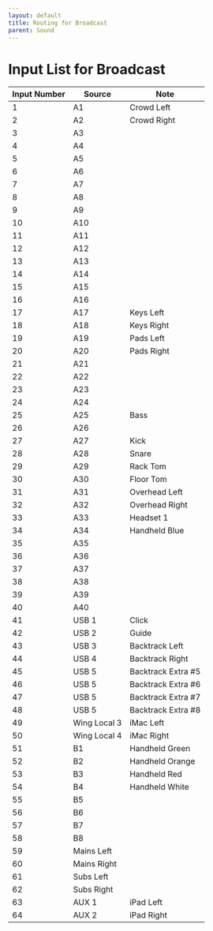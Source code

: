 ```yaml
---
layout: default
title: Routing for Broadcast
parent: Sound
---
```


# Input List for Broadcast

| Input Number | Source | Note |
| --- | --- | --- |
| 1 | A1 | Crowd Left |
| 2 | A2 | Crowd Right |
| 3 | A3 | |
| 4 | A4 | |
| 5 | A5 | |
| 6 | A6 | |
| 7 | A7 | |
| 8 | A8 | |
| 9 | A9 | |
| 10 | A10 | |
| 11 | A11 | |
| 12 | A12 | |
| 13 | A13 | |
| 14 | A14 | |
| 15 | A15 | |
| 16 | A16 | |
| 17 | A17 | Keys Left |
| 18 | A18 | Keys Right |
| 19 | A19 | Pads Left |
| 20 | A20 | Pads Right |
| 21 | A21 | |
| 22 | A22 | |
| 23 | A23 | |
| 24 | A24 | |
| 25 | A25 | Bass |
| 26 | A26 | |
| 27 | A27 | Kick |
| 28 | A28 | Snare |
| 29 | A29 | Rack Tom |
| 30 | A30 | Floor Tom |
| 31 | A31 | Overhead Left |
| 32 | A32 | Overhead Right |
| 33 | A33 | Headset 1 |
| 34 | A34 | Handheld Blue |
| 35 | A35 | |
| 36 | A36 | |
| 37 | A37 | |
| 38 | A38 | |
| 39 | A39 | |
| 40 | A40 | |
| 41 | USB 1 | Click |
| 42 | USB 2 | Guide |
| 43 | USB 3 | Backtrack Left |
| 44 | USB 4 | Backtrack Right |
| 45 | USB 5 | Backtrack Extra #5 |
| 46 | USB 5 | Backtrack Extra #6 |
| 47 | USB 5 | Backtrack Extra #7 |
| 48 | USB 5 | Backtrack Extra #8 |
| 49 | Wing Local 3 | iMac Left |
| 50 | Wing Local 4 | iMac Right |
| 51 | B1 | Handheld Green |
| 52 | B2 | Handheld Orange |
| 53 | B3 | Handheld Red |
| 54 | B4 | Handheld White |
| 55 | B5 | |
| 56 | B6 | |
| 57 | B7 | |
| 58 | B8 | |
| 59 | Mains Left | |
| 60 | Mains Right | |
| 61 | Subs Left | |
| 62 | Subs Right | |
| 63 | AUX 1 | iPad Left |
| 64 | AUX 2 | iPad Right |
